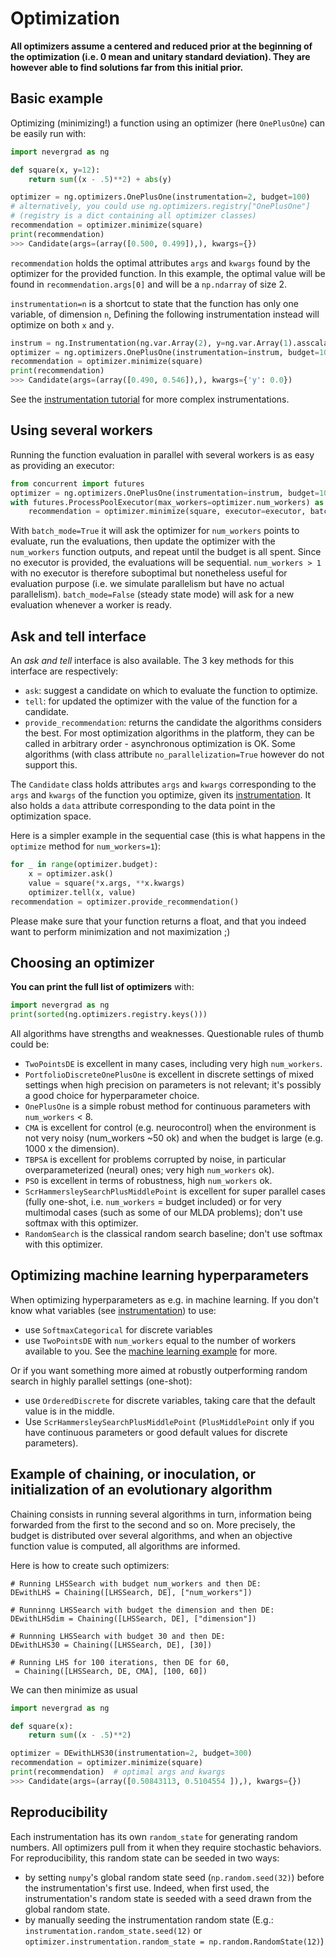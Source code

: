 # Optimization

**All optimizers assume a centered and reduced prior at the beginning of the optimization (i.e. 0 mean and unitary standard deviation). They are however able to find solutions far from this initial prior.**

## Basic example

Optimizing (minimizing!) a function using an optimizer (here `OnePlusOne`) can be easily run with:

```python
import nevergrad as ng

def square(x, y=12):
    return sum((x - .5)**2) + abs(y)

optimizer = ng.optimizers.OnePlusOne(instrumentation=2, budget=100)
# alternatively, you could use ng.optimizers.registry["OnePlusOne"]
# (registry is a dict containing all optimizer classes)
recommendation = optimizer.minimize(square)
print(recommendation)
>>> Candidate(args=(array([0.500, 0.499]),), kwargs={})
```
`recommendation` holds the optimal attributes `args` and `kwargs` found by the optimizer for the provided function.
In this example, the optimal value will be found in `recommendation.args[0]` and will be a `np.ndarray` of size 2.

`instrumentation=n` is a shortcut to state that the function has only one variable, of dimension `n`,
Defining the following instrumentation instead will optimize on both `x` and `y`.
```python
instrum = ng.Instrumentation(ng.var.Array(2), y=ng.var.Array(1).asscalar())
optimizer = ng.optimizers.OnePlusOne(instrumentation=instrum, budget=100)
recommendation = optimizer.minimize(square)
print(recommendation)
>>> Candidate(args=(array([0.490, 0.546]),), kwargs={'y': 0.0})
```
See the [instrumentation tutorial](instrumentation.md) for more complex instrumentations.


## Using several workers

Running the function evaluation in parallel with several workers is as easy as providing an executor:
```python
from concurrent import futures
optimizer = ng.optimizers.OnePlusOne(instrumentation=instrum, budget=100, num_workers=5)
with futures.ProcessPoolExecutor(max_workers=optimizer.num_workers) as executor:
    recommendation = optimizer.minimize(square, executor=executor, batch_mode=False)
```
With `batch_mode=True` it will ask the optimizer for `num_workers` points to evaluate, run the evaluations, then update the optimizer with the `num_workers` function outputs, and repeat until the budget is all spent. Since no executor is provided, the evaluations will be sequential. `num_workers > 1` with no executor is therefore suboptimal but nonetheless useful for evaluation purpose (i.e. we simulate parallelism but have no actual parallelism). `batch_mode=False` (steady state mode) will ask for a new evaluation whenever a worker is ready.

## Ask and tell interface

An *ask and tell* interface is also available. The 3 key methods for this interface are respectively:
- `ask`: suggest a candidate on which to evaluate the function to optimize.
- `tell`: for updated the optimizer with the value of the function for a candidate.
- `provide_recommendation`: returns the candidate the algorithms considers the best.
For most optimization algorithms in the platform, they can be called in arbitrary order - asynchronous optimization is OK. Some algorithms (with class attribute `no_parallelization=True` however do not support this.

The `Candidate` class holds attributes `args` and `kwargs` corresponding to the `args` and `kwargs` of the function you optimize,
given its [instrumentation](instrumentation.md). It also holds a `data` attribute corresponding to the data point in the optimization space.

Here is a simpler example in the sequential case (this is what happens in the `optimize` method for `num_workers=1`):
```python
for _ in range(optimizer.budget):
    x = optimizer.ask()
    value = square(*x.args, **x.kwargs)
    optimizer.tell(x, value)
recommendation = optimizer.provide_recommendation()
```

Please make sure that your function returns a float, and that you indeed want to perform minimization and not maximization ;)

## Choosing an optimizer

**You can print the full list of optimizers** with:
```python
import nevergrad as ng
print(sorted(ng.optimizers.registry.keys()))
```

All algorithms have strengths and weaknesses. Questionable rules of thumb could be:
- `TwoPointsDE` is excellent in many cases, including very high `num_workers`.
- `PortfolioDiscreteOnePlusOne` is excellent in discrete settings of mixed settings when high precision on parameters is not relevant; it's possibly a good choice for hyperparameter choice.
- `OnePlusOne` is a simple robust method for continuous parameters with `num_workers` < 8.
- `CMA` is excellent for control (e.g. neurocontrol) when the environment is not very noisy (num_workers ~50 ok) and when the budget is large (e.g. 1000 x the dimension).
- `TBPSA` is excellent for problems corrupted by noise, in particular overparameterized (neural) ones; very high `num_workers` ok).
- `PSO` is excellent in terms of robustness, high `num_workers` ok.
- `ScrHammersleySearchPlusMiddlePoint` is excellent for super parallel cases (fully one-shot, i.e. `num_workers` = budget included) or for very multimodal cases (such as some of our MLDA problems); don't use softmax with this optimizer.
- `RandomSearch` is the classical random search baseline; don't use softmax with this optimizer.

## Optimizing machine learning hyperparameters

When optimizing hyperparameters as e.g. in machine learning. If you don't know what variables (see [instrumentation](instrumentation.md)) to use:
- use `SoftmaxCategorical` for discrete variables
- use `TwoPointsDE` with `num_workers` equal to the number of workers available to you.
See the [machine learning example](machinelearning.md) for more.

Or if you want something more aimed at robustly outperforming random search in highly parallel settings (one-shot):
- use `OrderedDiscrete` for discrete variables, taking care that the default value is in the middle.
- Use `ScrHammersleySearchPlusMiddlePoint` (`PlusMiddlePoint` only if you have continuous parameters or good default values for discrete parameters).


## Example of chaining, or inoculation, or initialization of an evolutionary algorithm

Chaining consists in running several algorithms in turn, information being forwarded from the first to the second and so on.
More precisely, the budget is distributed over several algorithms, and when an objective function value is computed, all algorithms are informed.

Here is how to create such optimizers:
```
# Running LHSSearch with budget num_workers and then DE:
DEwithLHS = Chaining([LHSSearch, DE], ["num_workers"])

# Runninng LHSSearch with budget the dimension and then DE:
DEwithLHSdim = Chaining([LHSSearch, DE], ["dimension"])

# Runnning LHSSearch with budget 30 and then DE:
DEwithLHS30 = Chaining([LHSSearch, DE], [30])

# Running LHS for 100 iterations, then DE for 60,
 = Chaining([LHSSearch, DE, CMA], [100, 60])
```

We can then minimize as usual
```python
import nevergrad as ng

def square(x):
    return sum((x - .5)**2)

optimizer = DEwithLHS30(instrumentation=2, budget=300)
recommendation = optimizer.minimize(square)
print(recommendation)  # optimal args and kwargs
>>> Candidate(args=(array([0.50843113, 0.5104554 ]),), kwargs={})
```


## Reproducibility

Each instrumentation has its own `random_state` for generating random numbers. All optimizers pull from it when they require stochastic behaviors.
For reproducibility, this random state can be seeded in two ways:
- by setting `numpy`'s global random state seed (`np.random.seed(32)`) before the instrumentation's first use. Indeed, when first used,
  the instrumentation's random state is seeded with a seed drawn from the global random state.
- by manually seeding the instrumentation random state (E.g.: `instrumentation.random_state.seed(12)` or `optimizer.instrumentation.random_state = np.random.RandomState(12)`)
